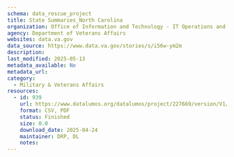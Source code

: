 ```yaml
---
schema: data_rescue_project 
title: State Summaries_North Carolina
organization: Office of Information and Technology - IT Operations and Services (ITOPS)
agency: Department of Veterans Affairs
websites: data.va.gov
data_source: https://www.data.va.gov/stories/s/i56w-ym2m
description: 
last_modified: 2025-05-13
metadata_available: No
metadata_url: 
category:
  - Military & Veterans Affairs 
resources:
  - id: 939
    url: https://www.datalumos.org/datalumos/project/227669/version/V1/view
    format: CSV, PDF
    status: Finished
    size: 0.0
    download_date: 2025-04-24
    maintainer: DRP, DL
    notes: 
---
```

